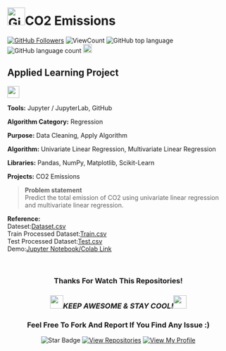 # <a href="https://github.com/bdfd"><img height=40 src="https://cdn.jsdelivr.net/gh/bdfd/Personal_Image_Repo/4.Stamp/BDFD_Stamp.png" alt="GitHub Followers" /></a>CO2 Emissions

<a href="https://github.com/bdfd"><img src="https://img.shields.io/github/followers/bdfd?label=Follow%20Me&logo=github" alt="GitHub Followers" /></a>
![ViewCount](https://views.whatilearened.today/views/github/bdfd/Portfolio_Project08_CO2_Emission.svg?cache=remove)
![GitHub top language](https://img.shields.io/github/languages/top/bdfd/Portfolio_Project08_CO2_Emission?style=flat)
![GitHub language count](https://img.shields.io/github/languages/count/bdfd/Portfolio_Project08_CO2_Emission?style=flat)
<img height=20 src="https://cdn.jsdelivr.net/gh/bdfd/Personal_Image_Repo/7.Color-Icon/Status/Finish.svg" alt="bdfd" />

## Applied Learning Project

<img height="27" src="https://img.shields.io/badge/Prediction using Supervised ML -Level  Beginner-green.svg?&style=for-the-badge&logo=TheSparksFoundation&logoColor=red" />

**Tools:** Jupyter / JupyterLab, GitHub

**Algorithm Category:** Regression

**Purpose:** Data Cleaning, Apply Algorithm

**Algorithm:** Univariate Linear Regression, Multivariate Linear Regression

**Libraries:** Pandas, NumPy, Matplotlib, Scikit-Learn

**Projects:** CO2 Emissions

> **Problem statement**  
> Predict the total emission of CO2 using univariate linear regression and multivariate linear regression. <br>

**Reference:**  
Dateset:<a href="https://raw.githubusercontent.com/bdfd/Portfolio_Project08_CO2_Emission/main/dataset/FuelConsumption2.csv">Dataset.csv</a>  
Train Processed Dataset:<a href="https://raw.githubusercontent.com/bdfd/Portfolio_Project08_CO2_Emission/main/display%20demo/train.csv">Train.csv</a>  
Test Processed Dataset:<a href="https://raw.githubusercontent.com/bdfd/Portfolio_Project08_CO2_Emission/main/display%20demo/test.csv">Test.csv</a>  
Demo:<a href="https://github.com/bdfd/Portfolio_Project08_CO2_Emission/blob/main/CO2_Emission.ipynb">Jupyter Notebook/Colab Link</a>

<!-- Demo:<a href="Youtube Link">Demo Website Link</a> -->
<!-- Reference:
- <a href="https://www.kaggle.com/datasets/smokingkrils/avacado-price-prediction?select=Avocado.csv">Orginal Data Source Link</a>
- <a href="https://www.youtube.com/watch?v=nLw1RNvfElg&list=PLQVvvaa0QuDfSfqQuee6K8opKtZsh7sA9">Orginal Video Source Link</a> -->
<br>

<div align="center">

### Thanks For Watch This Repositories!

### <img src="https://media.giphy.com/media/WUlplcMpOCEmTGBtBW/giphy.gif" width="30"><i>KEEP AWESOME & STAY COOL!</i><img src="https://media.giphy.com/media/WUlplcMpOCEmTGBtBW/giphy.gif" width="30">

### Feel Free To Fork And Report If You Find Any Issue :)

![Star Badge](https://img.shields.io/static/v1?label=%F0%9F%8C%9F&message=If%20Useful&style=style=flat&color=BC4E99)
[![View Repositories](https://img.shields.io/badge/View-My_Repositories-blue?logo=GitHub)](https://github.com/bdfd?tab=repositories)
[![View My Profile](https://img.shields.io/badge/View-My_Profile-green?logo=GitHub)](https://github.com/bdfd)

</div>
